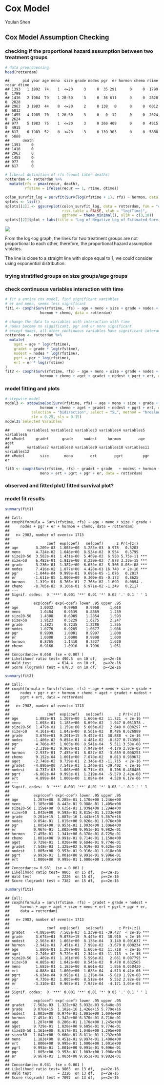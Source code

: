 Cox Model
================
Youlan Shen

## Cox Model Assumption Checking

### checking if the proportional hazard assumption between two treatment groups

``` r
# data preprocessing
head(rotterdam)
```

    ##      pid year age meno  size grade nodes pgr  er hormon chemo rtime recur dtime
    ## 1393   1 1992  74    1  <=20     3     0  35 291      0     0  1799     0  1799
    ## 1416   2 1984  79    1 20-50     3     0  36 611      0     0  2828     0  2828
    ## 2962   3 1983  44    0  <=20     2     0 138   0      0     0  6012     0  6012
    ## 1455   4 1985  70    1 20-50     3     0   0  12      0     0  2624     0  2624
    ## 977    5 1983  75    1  <=20     3     0 260 409      0     0  4915     0  4915
    ## 617    6 1983  52    0  <=20     3     0 139 303      0     0  5888     0  5888
    ##      death
    ## 1393     0
    ## 1416     0
    ## 2962     0
    ## 1455     0
    ## 977      0
    ## 617      0

``` r
# liberal definition of rfs (count later deaths)
rotterdam <- rotterdam %>% 
  mutate(rfs = pmax(recur, death),
         rfstime = ifelse(recur == 1, rtime, dtime))
```

``` r
colon_survfit_log = survfit(Surv(log(rfstime + 1), rfs) ~ hormon, data = rotterdam)
splots <- list()
splots[[2]] <- ggsurvplot(colon_survfit_log, data = rotterdam, fun = "cloglog",
                          risk.table = FALSE, xlab = "log(Time)", 
                          ggtheme = theme_minimal(), xlim = c(3,10))
splots[[2]]$plot + labs(title = "Log of Negative Log of Estimated Survival Function")
```

![](Cox_Model_files/figure-gfm/unnamed-chunk-2-1.png)<!-- -->

From the log-log graph, the lines for two treatment groups are not
proportional to each other, therefore, the proportional hazard
assumption violates.

The line is close to a straight line with slope equal to 1, we could
consider using exponential distribution.

### trying stratified groups on size groups/age groups

### check continuous variables interaction with time

``` r
# fit a entire cox model, find significant variables
# er and meno, seems less significant
fit1 <- coxph(Surv(rfstime, rfs) ~ age + meno + size + grade + nodes + pgr + er +
                hormon + chemo, data = rotterdam)

# change the data to variables with interaction with time
# nodes become no significant, pgr and er more significant
# except nodes, all other continuous variables have significant interaction with time
rotterdam <- rotterdam %>% 
  mutate(
    aget = age * log(rfstime),
    gradet = grade * log(rfstime),
    nodest = nodes * log(rfstime),
    pgrt = pgr * log(rfstime), 
    ert = er * log(rfstime)
)
fit2 <- coxph(Surv(rfstime, rfs) ~ age + meno + size + grade + nodes + pgr + er +
                hormon + chemo + aget + gradet + nodest + pgrt + ert, data = rotterdam)
```

### model fitting and plots

``` r
# stepwise model
model3 <- stepwiseCox(Surv(rfstime, rfs) ~ age + meno + size + grade + nodes + pgr + er +
                hormon + chemo + aget + gradet + nodest + pgrt + ert, data = rotterdam, 
            selection = "bidirection", select = "SL", method = "breslow", 
            sle = 0.25, sls = 0.15)
model3$`Selected Varaibles`
```

    ##        variables1 variables2 variables3 variables4 variables5 variables6
    ## xModel     gradet      grade     nodest     hormon        age       aget
    ##        variables7 variables8 variables9 variables10 variables11 variables12
    ## xModel       size       meno        ert        pgrt         pgr          er

``` r
fit3 <- coxph(Surv(rfstime, rfs) ~ gradet + grade   + nodest + hormon + age + aget + size +
                meno + ert + pgrt + pgr + er, data = rotterdam)
```

### observed and fitted plot/ fitted survival plot?

### model fit results

``` r
summary(fit1)
```

    ## Call:
    ## coxph(formula = Surv(rfstime, rfs) ~ age + meno + size + grade + 
    ##     nodes + pgr + er + hormon + chemo, data = rotterdam)
    ## 
    ##   n= 2982, number of events= 1713 
    ## 
    ##                 coef  exp(coef)   se(coef)      z Pr(>|z|)    
    ## age        3.209e-03  1.003e+00  3.283e-03  0.978   0.3283    
    ## meno       4.724e-02  1.048e+00  8.534e-02  0.554   0.5799    
    ## size20-50  3.582e-01  1.431e+00  5.469e-02  6.550 5.75e-11 ***
    ## size>50    6.483e-01  1.912e+00  8.229e-02  7.878 3.33e-15 ***
    ## grade      3.236e-01  1.382e+00  6.030e-02  5.366 8.05e-08 ***
    ## nodes      7.416e-02  1.077e+00  4.428e-03 16.748  < 2e-16 ***
    ## pgr       -1.044e-04  9.999e-01  9.695e-05 -1.076   0.2817    
    ## er        -1.611e-05  1.000e+00  9.300e-05 -0.173   0.8625    
    ## hormon    -1.319e-01  8.765e-01  7.763e-02 -1.699   0.0894 .  
    ## chemo     -8.705e-02  9.166e-01  6.971e-02 -1.249   0.2117    
    ## ---
    ## Signif. codes:  0 '***' 0.001 '**' 0.01 '*' 0.05 '.' 0.1 ' ' 1
    ## 
    ##           exp(coef) exp(-coef) lower .95 upper .95
    ## age          1.0032     0.9968    0.9968     1.010
    ## meno         1.0484     0.9539    0.8869     1.239
    ## size20-50    1.4308     0.6989    1.2854     1.593
    ## size>50      1.9123     0.5229    1.6275     2.247
    ## grade        1.3821     0.7235    1.2280     1.555
    ## nodes        1.0770     0.9285    1.0677     1.086
    ## pgr          0.9999     1.0001    0.9997     1.000
    ## er           1.0000     1.0000    0.9998     1.000
    ## hormon       0.8765     1.1410    0.7527     1.020
    ## chemo        0.9166     1.0910    0.7996     1.051
    ## 
    ## Concordance= 0.668  (se = 0.007 )
    ## Likelihood ratio test= 490.5  on 10 df,   p=<2e-16
    ## Wald test            = 614.4  on 10 df,   p=<2e-16
    ## Score (logrank) test = 678.3  on 10 df,   p=<2e-16

``` r
summary(fit2)
```

    ## Call:
    ## coxph(formula = Surv(rfstime, rfs) ~ age + meno + size + grade + 
    ##     nodes + pgr + er + hormon + chemo + aget + gradet + nodest + 
    ##     pgrt + ert, data = rotterdam)
    ## 
    ##   n= 2982, number of events= 1713 
    ## 
    ##                 coef  exp(coef)   se(coef)       z Pr(>|z|)    
    ## age        1.882e-01  1.207e+00  1.606e-02  11.721  < 2e-16 ***
    ## meno       1.693e-01  1.185e+00  8.699e-02   1.947 0.051578 .  
    ## size20-50  1.479e-01  1.159e+00  5.603e-02   2.640 0.008297 ** 
    ## size>50    4.161e-02  1.042e+00  8.561e-02   0.486 0.626889    
    ## grade      3.676e+01  9.201e+15  9.452e-01  38.888  < 2e-16 ***
    ## nodes     -1.466e-02  9.854e-01  4.481e-02  -0.327 0.743502    
    ## pgr        4.706e-03  1.005e+00  8.541e-04   5.511 3.58e-08 ***
    ## er        -3.319e-03  9.967e-01  7.942e-04  -4.179 2.93e-05 ***
    ## hormon    -2.937e-01  7.455e-01  8.027e-02  -3.659 0.000253 ***
    ## chemo      9.152e-04  1.001e+00  7.070e-02   0.013 0.989672    
    ## aget      -2.748e-02  9.729e-01  2.346e-03 -11.715  < 2e-16 ***
    ## gradet    -4.886e+00  7.548e-03  1.240e-01 -39.402  < 2e-16 ***
    ## nodest     4.737e-03  1.005e+00  6.714e-03   0.706 0.480486    
    ## pgrt      -6.802e-04  9.993e-01  1.219e-04  -5.579 2.42e-08 ***
    ## ert        4.899e-04  1.000e+00  1.084e-04   4.520 6.17e-06 ***
    ## ---
    ## Signif. codes:  0 '***' 0.001 '**' 0.01 '*' 0.05 '.' 0.1 ' ' 1
    ## 
    ##           exp(coef) exp(-coef) lower .95 upper .95
    ## age       1.207e+00  8.285e-01 1.170e+00 1.246e+00
    ## meno      1.185e+00  8.442e-01 9.988e-01 1.405e+00
    ## size20-50 1.159e+00  8.625e-01 1.039e+00 1.294e+00
    ## size>50   1.042e+00  9.592e-01 8.815e-01 1.233e+00
    ## grade     9.201e+15  1.087e-16 1.443e+15 5.867e+16
    ## nodes     9.854e-01  1.015e+00 9.026e-01 1.076e+00
    ## pgr       1.005e+00  9.953e-01 1.003e+00 1.006e+00
    ## er        9.967e-01  1.003e+00 9.951e-01 9.982e-01
    ## hormon    7.455e-01  1.341e+00 6.370e-01 8.725e-01
    ## chemo     1.001e+00  9.991e-01 8.714e-01 1.150e+00
    ## aget      9.729e-01  1.028e+00 9.684e-01 9.774e-01
    ## gradet    7.548e-03  1.325e+02 5.919e-03 9.625e-03
    ## nodest    1.005e+00  9.953e-01 9.916e-01 1.018e+00
    ## pgrt      9.993e-01  1.001e+00 9.991e-01 9.996e-01
    ## ert       1.000e+00  9.995e-01 1.000e+00 1.001e+00
    ## 
    ## Concordance= 0.981  (se = 0.001 )
    ## Likelihood ratio test= 9863  on 15 df,   p=<2e-16
    ## Wald test            = 2226  on 15 df,   p=<2e-16
    ## Score (logrank) test = 7382  on 15 df,   p=<2e-16

``` r
summary(fit3)
```

    ## Call:
    ## coxph(formula = Surv(rfstime, rfs) ~ gradet + grade + nodest + 
    ##     hormon + age + aget + size + meno + ert + pgrt + pgr + er, 
    ##     data = rotterdam)
    ## 
    ##   n= 2982, number of events= 1713 
    ## 
    ##                 coef  exp(coef)   se(coef)       z Pr(>|z|)    
    ## gradet    -4.885e+00  7.562e-03  1.239e-01 -39.427  < 2e-16 ***
    ## grade      3.674e+01  9.078e+15  9.443e-01  38.910  < 2e-16 ***
    ## nodest     2.563e-03  1.003e+00  8.138e-04   3.149 0.001637 ** 
    ## hormon    -2.942e-01  7.451e-01  7.998e-02  -3.679 0.000234 ***
    ## age        1.880e-01  1.207e+00  1.605e-02  11.718  < 2e-16 ***
    ## aget      -2.746e-02  9.729e-01  2.344e-03 -11.713  < 2e-16 ***
    ## size20-50  1.489e-01  1.161e+00  5.596e-02   2.661 0.007795 ** 
    ## size>50    4.085e-02  1.042e+00  8.545e-02   0.478 0.632565    
    ## meno       1.683e-01  1.183e+00  8.601e-02   1.956 0.050420 .  
    ## ert        4.888e-04  1.000e+00  1.083e-04   4.513 6.41e-06 ***
    ## pgrt      -6.834e-04  9.993e-01  1.216e-04  -5.619 1.92e-08 ***
    ## pgr        4.730e-03  1.005e+00  8.518e-04   5.552 2.82e-08 ***
    ## er        -3.310e-03  9.967e-01  7.937e-04  -4.171 3.04e-05 ***
    ## ---
    ## Signif. codes:  0 '***' 0.001 '**' 0.01 '*' 0.05 '.' 0.1 ' ' 1
    ## 
    ##           exp(coef) exp(-coef) lower .95 upper .95
    ## gradet    7.562e-03  1.322e+02 5.932e-03 9.640e-03
    ## grade     9.078e+15  1.102e-16 1.426e+15 5.779e+16
    ## nodest    1.003e+00  9.974e-01 1.001e+00 1.004e+00
    ## hormon    7.451e-01  1.342e+00 6.370e-01 8.716e-01
    ## age       1.207e+00  8.286e-01 1.170e+00 1.245e+00
    ## aget      9.729e-01  1.028e+00 9.685e-01 9.774e-01
    ## size20-50 1.161e+00  8.617e-01 1.040e+00 1.295e+00
    ## size>50   1.042e+00  9.600e-01 8.811e-01 1.232e+00
    ## meno      1.183e+00  8.451e-01 9.997e-01 1.400e+00
    ## ert       1.000e+00  9.995e-01 1.000e+00 1.001e+00
    ## pgrt      9.993e-01  1.001e+00 9.991e-01 9.996e-01
    ## pgr       1.005e+00  9.953e-01 1.003e+00 1.006e+00
    ## er        9.967e-01  1.003e+00 9.951e-01 9.982e-01
    ## 
    ## Concordance= 0.981  (se = 0.001 )
    ## Likelihood ratio test= 9863  on 13 df,   p=<2e-16
    ## Wald test            = 2226  on 13 df,   p=<2e-16
    ## Score (logrank) test = 7092  on 13 df,   p=<2e-16
